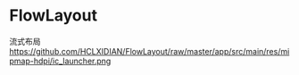 # FlowLayout
流式布局
https://github.com/HCLXIDIAN/FlowLayout/raw/master/app/src/main/res/mipmap-hdpi/ic_launcher.png

